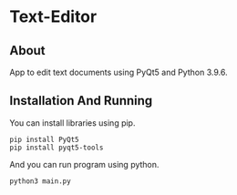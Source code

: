 # Text-Editor
## About
App to edit text documents using PyQt5 and Python 3.9.6.
## Installation And Running
You can install libraries using pip.
```
pip install PyQt5
pip install pyqt5-tools
```

And you can run program using python.
```
python3 main.py
```
